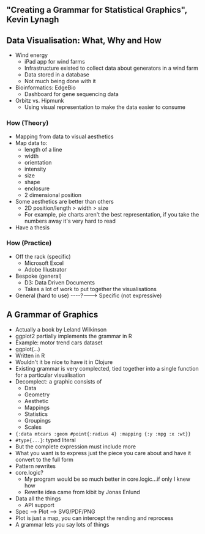 ## "Creating a Grammar for Statistical Graphics", Kevin Lynagh #

## Data Visualisation: What, Why and How ##
* Wind energy
  * iPad app for wind farms
  * Infrastructure existed to collect data about generators in a wind farm
  * Data stored in a database
  * Not much being done with it
* Bioinformatics: EdgeBio
  * Dashboard for gene sequencing data
* Orbitz vs. Hipmunk
  * Using visual representation to make the data easier to consume

### How (Theory) ###
* Mapping from data to visual aesthetics
* Map data to:
  * length of a line
  * width
  * orientation
  * intensity
  * size
  * shape
  * enclosure
  * 2 dimensional position
* Some aesthetics are better than others
  * 2D position/length > width > size
  * For example, pie charts aren't the best representation, if you
    take the numbers away it's very hard to read
* Have a thesis

### How (Practice) ###
* Off the rack (specific)
  * Microsoft Excel
  * Adobe Illustrator
* Bespoke (general)
  * D3: Data Driven Documents
  * Takes a lot of work to put together the visualisations
* General (hard to use) ----?---> Specific (not expressive)  
  
## A Grammar of Graphics ##
* Actually a book by Leland Wilkinson
* ggplot2 partially implements the grammar in R
* Example: motor trend cars dataset
* ggplot(...)
* Written in R
* Wouldn't it be nice to have it in Clojure
* Existing grammar is very complected, tied together into a single
  function for a particular visualisation
* Decomplect: a graphic consists of
  * Data
  * Geometry
  * Aesthetic
  * Mappings
  * Statistics
  * Groupings
  * Scales
* `{:data mtcars
    :geom #point{:radius 4}
    :mapping {:y :mpg :x :wt}}`
* `#type{...}`: typed literal
* But the complete expression must include more
* What you want is to express just the piece you care about and have
  it convert to the full form
* Pattern rewrites
* core.logic?
  * My program would be so much better in core.logic...if only I knew how
  * Rewrite idea came from kibit by Jonas Enlund
* Data all the things
  * API support
* Spec --> Plot --> SVG/PDF/PNG
* Plot is just a map, you can intercept the rending and reprocess
* A grammar lets you say lots of things

